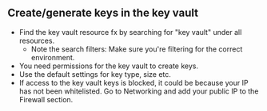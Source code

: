 ## Create/generate keys in the key vault

- Find the key vault resource fx by searching for "key vault" under all resources.
  - Note the search filters: Make sure you're filtering for the correct environment.
- You need permissions for the key vault to create keys.
- Use the default settings for key type, size etc.
- If access to the key vault keys is blocked, it could be because your IP has not been
  whitelisted. Go to Networking and add your public IP to the Firewall section.
